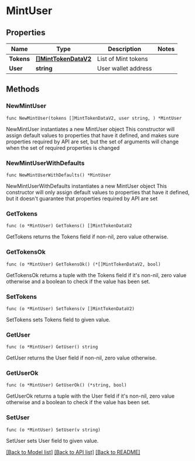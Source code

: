 # MintUser

## Properties

Name | Type | Description | Notes
------------ | ------------- | ------------- | -------------
**Tokens** | [**[]MintTokenDataV2**](MintTokenDataV2.md) | List of Mint tokens | 
**User** | **string** | User wallet address | 

## Methods

### NewMintUser

`func NewMintUser(tokens []MintTokenDataV2, user string, ) *MintUser`

NewMintUser instantiates a new MintUser object
This constructor will assign default values to properties that have it defined,
and makes sure properties required by API are set, but the set of arguments
will change when the set of required properties is changed

### NewMintUserWithDefaults

`func NewMintUserWithDefaults() *MintUser`

NewMintUserWithDefaults instantiates a new MintUser object
This constructor will only assign default values to properties that have it defined,
but it doesn't guarantee that properties required by API are set

### GetTokens

`func (o *MintUser) GetTokens() []MintTokenDataV2`

GetTokens returns the Tokens field if non-nil, zero value otherwise.

### GetTokensOk

`func (o *MintUser) GetTokensOk() (*[]MintTokenDataV2, bool)`

GetTokensOk returns a tuple with the Tokens field if it's non-nil, zero value otherwise
and a boolean to check if the value has been set.

### SetTokens

`func (o *MintUser) SetTokens(v []MintTokenDataV2)`

SetTokens sets Tokens field to given value.


### GetUser

`func (o *MintUser) GetUser() string`

GetUser returns the User field if non-nil, zero value otherwise.

### GetUserOk

`func (o *MintUser) GetUserOk() (*string, bool)`

GetUserOk returns a tuple with the User field if it's non-nil, zero value otherwise
and a boolean to check if the value has been set.

### SetUser

`func (o *MintUser) SetUser(v string)`

SetUser sets User field to given value.



[[Back to Model list]](../README.md#documentation-for-models) [[Back to API list]](../README.md#documentation-for-api-endpoints) [[Back to README]](../README.md)


